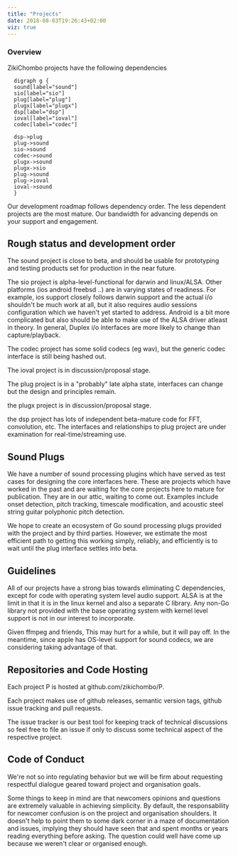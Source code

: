 ```yaml
---
title: "Projects"
date: 2018-08-03T19:26:43+02:00
viz: true
---
```


### Overview

ZikiChombo projects have the following dependencies
```viz-dot
  digraph g { 
  sound[label="sound"]
  sio[label="sio"]
  plug[label="plug"]
  plugx[label="plugx"]
  dsp[label="dsp"]
  ioval[label="ioval"]
  codec[label="codec"]

  dsp->plug
  plug->sound
  sio->sound
  codec->sound
  plugx->sound
  plugx->sio
  plug->sound
  plug->ioval
  ioval->sound
  }
```

Our development roadmap follows dependency order.  The less dependent 
projects are the most mature.  Our bandwidth for advancing depends on
your support and engagement.

## Rough status and development order

The sound project is close to beta, and should be usable for 
prototyping and testing products set for production in the near future.

The sio project is alpha-level-functional for darwin and linux/ALSA.  Other
platforms (ios android freebsd ..) are in varying states of readiness.  For
example, ios support closely follows darwin support and the actual i/o
shouldn't be much work at all, but it also requires audio sessions
configuration which we haven't yet started to address.  Android is a bit more
complicated but also should be able to make use of the ALSA driver atleast in
theory.  In general, Duplex i/o interfaces are more likely to change than
capture/playback.

The codec project has some solid codecs (eg wav), but the generic codec
interface is still being hashed out.

The ioval project is in discussion/proposal stage.

The plug project is in a "probably" late alpha state, interfaces
can change but the design and principles remain.

the plugx project is in discussion/proposal stage.

the dsp project has lots of independent beta-mature code for FFT,
convolution, etc.  The interfaces and relationships to plug project
are under examination for real-time/streaming use.

## Sound Plugs
We have a number of sound processing plugins which have served
as test cases for designing the core interfaces here.  These
are projects which have worked in the past and are waiting for
the core projects here to mature for publication.  They are in 
our attic, waiting to come out.  Examples include onset detection,
pitch tracking, timescale modification, and acoustic steel string guitar 
polyphonic pitch detection.

We hope to create an ecosystem of Go sound processing plugs provided
with the project and by third parties.  However, we estimate 
the most efficient path to getting this working simply, reliably, and
efficiently is to wait until the plug interface settles into beta.

## Guidelines

All of our projects have a strong bias towards eliminating C dependencies,
except for code with operating system level audio support.  ALSA is at the
limit in that it is in the linux kernel and also a separate C library.  Any
non-Go library not provided with the base operating system with kernel level
support is not in our interest to incorporate.

Given ffmpeg and friends, This may hurt for a while, but it will pay off.  In
the meantime, since apple has OS-level support for sound codecs, we are
considering taking advantage of that.

## Repositories and Code Hosting
Each project P is hosted at github.com/zikichombo/P.

Each project makes use of github releases, semantic version tags,
github issue tracking and pull requests.

The issue tracker is our best tool for keeping track of technical discussions
so feel free to file an issue if only to discuss some technical aspect
of the respective project.

## Code of Conduct
We're not so into regulating behavior but we will be firm about 
requesting respectful dialogue geared toward project and organisation goals.

Some things to keep in mind are that newcomers opinions and questions
are extremely valuable in achieving simplicity.  By default, the responsability 
for newcomer confusion is on the project and organisation shoulders.  It 
doesn't help to point them to some dark corner in a maze of documentation and
issues, implying they should have seen that and spent months or years reading 
everything before asking. The question could well have come up because we weren't 
clear or organised enough.







